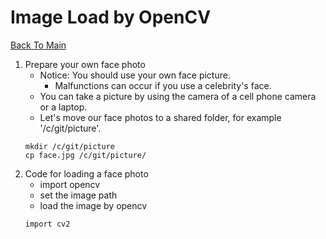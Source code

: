 # Image Load by OpenCV

[Back To Main](../README.md)

1. Prepare your own face photo
    * Notice: You should use your own face picture.
        * Malfunctions can occur if you use a celebrity's face.
    * You can take a picture by using the camera of a cell phone camera or a laptop.
    * Let's move our face photos to a shared folder, for example '/c/git/picture'.
    ~~~
    mkdir /c/git/picture
    cp face.jpg /c/git/picture/
    ~~~
2. Code for loading a face photo
    * import opencv
    * set the image path
    * load the image by opencv
    ~~~
    import cv2
    ~~~